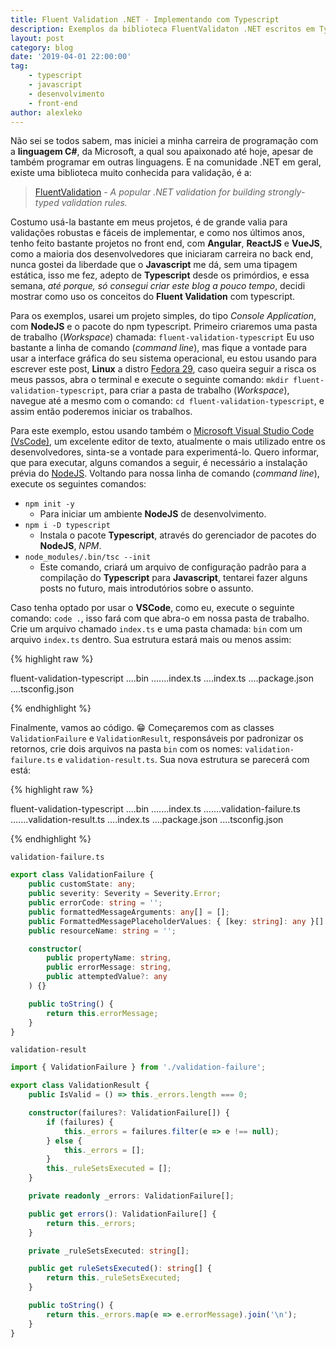```yaml
---
title: Fluent Validation .NET - Implementando com Typescript
description: Exemplos da biblioteca FluentValidaton .NET escritos em Typescript
layout: post
category: blog
date: '2019-04-01 22:00:00'
tag:
    - typescript
    - javascript
    - desenvolvimento
    - front-end
author: alexleko
---
```


Não sei se todos sabem, mas iniciei a minha carreira de programação com a **linguagem C#**, da Microsoft, a qual sou apaixonado até hoje, apesar de também programar em outras linguagens. E na comunidade .NET em geral, existe uma biblioteca muito conhecida para validação, é a:

> [FluentValidation](https://github.com/JeremySkinner/FluentValidation) - _A popular .NET validation for building strongly-typed validation rules._

Costumo usá-la bastante em meus projetos, é de grande valia para validações robustas e fáceis de implementar, e como nos últimos anos, tenho feito bastante projetos no front end, com **Angular**, **ReactJS** e **VueJS**, como a maioria dos desenvolvedores que iniciaram carreira no back end, nunca gostei da liberdade que o **Javascript** me dá, sem uma tipagem estática, isso me fez, adepto de **Typescript** desde os primórdios, e essa semana, _até porque, só consegui criar este blog a pouco tempo_, decidi mostrar como uso os conceitos do **Fluent Validation** com typescript.

Para os exemplos, usarei um projeto simples, do tipo _Console Application_, com **NodeJS** e o pacote do npm typescript. Primeiro criaremos uma pasta de trabalho (_Workspace_) chamada: <code>fluent-validation-typescript</code>
Eu uso bastante a linha de comando (_command line_), mas fique a vontade para usar a interface gráfica do seu sistema operacional, eu estou usando para escrever este post, **Linux** a distro [Fedora 29](https://getfedora.org/), caso queira seguir a risca os meus passos, abra o terminal e execute o seguinte comando: `mkdir fluent-validation-typescript`, para criar a pasta de trabalho (_Workspace_), navegue até a mesmo com o comando: `cd fluent-validation-typescript`, e assim então poderemos iniciar os trabalhos.

Para este exemplo, estou usando também o [Microsoft Visual Studio Code (VsCode)](https://code.visualstudio.com/), um excelente editor de texto, atualmente o mais utilizado entre os desenvolvedores, sinta-se a vontade para experimentá-lo. Quero informar, que para executar, alguns comandos a seguir, é necessário a instalação prévia do [NodeJS](https://nodejs.org). Voltando para nossa linha de comando (_command line_), execute os seguintes comandos:

-   `npm init -y`
    -   Para iniciar um ambiente **NodeJS** de desenvolvimento.
-   `npm i -D typescript`
    -   Instala o pacote **Typescript**, através do gerenciador de pacotes do **NodeJS**, _NPM_.
-   `node_modules/.bin/tsc --init`
    -   Este comando, criará um arquivo de configuração padrão para a compilação do **Typescript** para **Javascript**, tentarei fazer alguns posts no futuro, mais introdutórios sobre o assunto.

Caso tenha optado por usar o **VSCode**, como eu, execute o seguinte comando: `code .`, isso fará com que abra-o em nossa pasta de trabalho.
Crie um arquivo chamado `index.ts` e uma pasta chamada: `bin` com um arquivo `index.ts` dentro. Sua estrutura estará mais ou menos assim:

{% highlight raw %}

fluent-validation-typescript
....bin
.......index.ts
....index.ts
....package.json
....tsconfig.json

{% endhighlight %}

Finalmente, vamos ao código. 😁
Começaremos com as classes `ValidationFailure` e `ValidationResult`, responsáveis por padronizar os retornos, crie dois arquivos na pasta `bin` com os nomes: `validation-failure.ts` e `validation-result.ts`. Sua nova estrutura se parecerá com está:

{% highlight raw %}

fluent-validation-typescript
....bin
.......index.ts
.......validation-failure.ts
.......validation-result.ts
....index.ts
....package.json
....tsconfig.json

{% endhighlight %}

`validation-failure.ts`

```ts
export class ValidationFailure {
    public customState: any;
    public severity: Severity = Severity.Error;
    public errorCode: string = '';
    public formattedMessageArguments: any[] = [];
    public FormattedMessagePlaceholderValues: { [key: string]: any }[] = [] as any;
    public resourceName: string = '';

    constructor(
        public propertyName: string,
        public errorMessage: string,
        public attemptedValue?: any
    ) {}

    public toString() {
        return this.errorMessage;
    }
}
```

`validation-result`

```ts
import { ValidationFailure } from './validation-failure';

export class ValidationResult {
    public IsValid = () => this._errors.length === 0;

    constructor(failures?: ValidationFailure[]) {
        if (failures) {
            this._errors = failures.filter(e => e !== null);
        } else {
            this._errors = [];
        }
        this._ruleSetsExecuted = [];
    }

    private readonly _errors: ValidationFailure[];

    public get errors(): ValidationFailure[] {
        return this._errors;
    }

    private _ruleSetsExecuted: string[];

    public get ruleSetsExecuted(): string[] {
        return this._ruleSetsExecuted;
    }

    public toString() {
        return this._errors.map(e => e.errorMessage).join('\n');
    }
}
```
